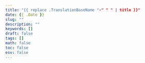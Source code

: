 ```yaml
---
title: "{{ replace .TranslationBaseName "-" " " | title }}"
date: {{ .Date }}
slug: ""
description: ""
keywords: []
draft: false
tags: []
math: false
toc: false
esv: false
---
```

